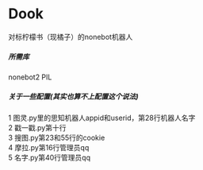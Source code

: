 # Dook
对标柠檬书（现橘子）的nonebot机器人
<h5>所需库</h5>
<p>nonebot2  PIL</p>
<h5>关于一些配置(其实也算不上配置这个说法)</h5>  
<p>1 图灵.py里的思知机器人appid和userid，第28行机器人名字
  <br>
2 戳一戳.py第十行
  <br>
3 搜图.py第23和55行的cookie
  <br>
4 摩拉.py第16行管理员qq
  <br>
5 名字.py第40行管理员qq
</p>
